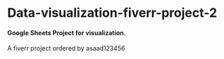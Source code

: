 # Data-visualization-fiverr-project-2
<h4>Google Sheets Project for visualization.</h4>
<P> A fiverr project ordered by asaad123456 <P>

